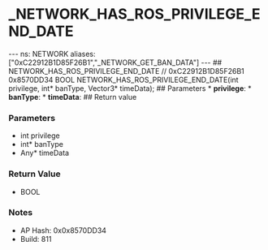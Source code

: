 # _NETWORK_HAS_ROS_PRIVILEGE_END_DATE

--- ns: NETWORK aliases: ["0xC22912B1D85F26B1","_NETWORK_GET_BAN_DATA"] --- ## NETWORK_HAS_ROS_PRIVILEGE_END_DATE  // 0xC22912B1D85F26B1 0x8570DD34 BOOL NETWORK_HAS_ROS_PRIVILEGE_END_DATE(int privilege, int* banType, Vector3* timeData);  ## Parameters * **privilege**: * **banType**: * **timeData**:  ## Return value

### Parameters
* int privilege
* int* banType
* Any* timeData

### Return Value
* BOOL

### Notes
* AP Hash: 0x0x8570DD34
* Build: 811

